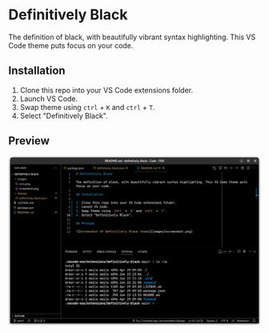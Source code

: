 # Definitively Black

The definition of black, with beautifully vibrant syntax highlighting. This VS Code theme puts focus on your code.

## Installation

1. Clone this repo into your VS Code extensions folder.
2. Launch VS Code.
3. Swap theme using `ctrl` + `K` and `ctrl` + `T`.
4. Select "Definitively Black".

## Preview

![Screenshot of Definitively Black theme](images/screenshot.png)